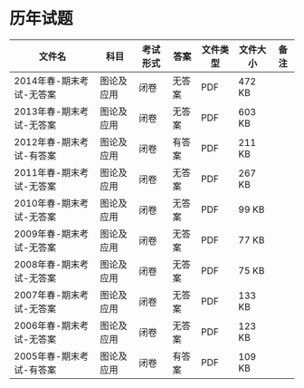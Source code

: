 # 历年试题

文件名|科目|考试形式|答案|文件类型|文件大小|备注
---|---|---|---|---|---|---
2014年春-期末考试-无答案|图论及应用|闭卷|无答案|PDF|472 KB
2013年春-期末考试-无答案|图论及应用|闭卷|无答案|PDF|603 KB
2012年春-期末考试-有答案|图论及应用|闭卷|有答案|PDF|211 KB
2011年春-期末考试-无答案|图论及应用|闭卷|无答案|PDF|267 KB
2010年春-期末考试-无答案|图论及应用|闭卷|无答案|PDF|99 KB
2009年春-期末考试-无答案|图论及应用|闭卷|无答案|PDF|77 KB
2008年春-期末考试-无答案|图论及应用|闭卷|无答案|PDF|75 KB
2007年春-期末考试-无答案|图论及应用|闭卷|无答案|PDF|133 KB
2006年春-期末考试-无答案|图论及应用|闭卷|无答案|PDF|123 KB
2005年春-期末考试-有答案|图论及应用|闭卷|有答案|PDF|109 KB
